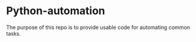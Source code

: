 # Python-automation
The purpose of this repo is to provide usable code for automating common tasks.

